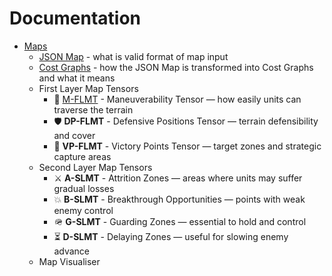 # Documentation

* [Maps](maps/maps.md)
    - [JSON Map](maps/json_maps.md) - what is valid format of map input
    - [Cost Graphs](maps/cost-graphs.md) - how the JSON Map is transformed into Cost Graphs and what it means
    - First Layer Map Tensors
        * 🔄 [M-FLMT](maps/flnt/maneuverability.md) - Maneuverability Tensor — how easily units can traverse the terrain
        * 🛡️ **DP-FLMT** - Defensive Positions Tensor — terrain defensibility and cover
        * 🎯 **VP-FLMT** - Victory Points Tensor — target zones and strategic capture areas
    - Second Layer Map Tensors
        * ⚔️ **A-SLMT** - Attrition Zones — areas where units may suffer gradual losses
        * 💥 **B-SLMT** - Breakthrough Opportunities — points with weak enemy control
        * 🪖 **G-SLMT** - Guarding Zones — essential to hold and control
        * ⏳ **D-SLMT** - Delaying Zones — useful for slowing enemy advance
    - Map Visualiser